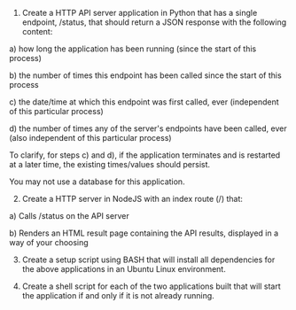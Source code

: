 1) Create a HTTP API server application in Python that has a single endpoint, /status, that should return a JSON response with the following content:

 a) how long the application has been running (since the start of this process)

 b) the number of times this endpoint has been called since the start of this process

 c) the date/time at which this endpoint was first called, ever (independent of this particular process)

 d) the number of times any of the server's endpoints have been called, ever (also independent of this particular process)

To clarify, for steps c) and d), if the application terminates and is restarted at a later time, the existing times/values should persist.

You may not use a database for this application.

2) Create a HTTP server in NodeJS with an index route (/) that:

 a) Calls /status on the API server

 b) Renders an HTML result page containing the API results, displayed in a way of your choosing

3) Create a setup script using BASH that will install all dependencies for the above applications in an Ubuntu Linux environment.

4) Create a shell script for each of the two applications built that will start the application if and only if it is not already running.
